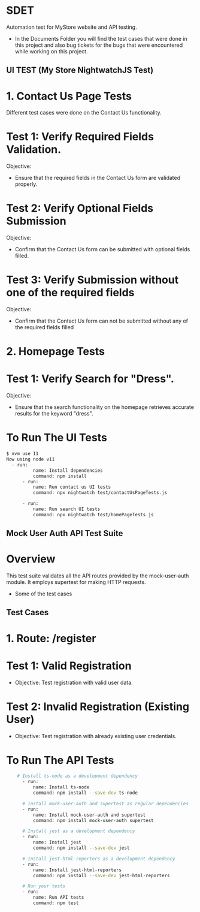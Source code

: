 # SDET
Automation test for MyStore website and API testing.
- In the Documents Folder you will find the test cases that were done in this project and also bug tickets for the bugs that were encountered while working on this project.
## UI TEST (My Store NightwatchJS Test)
# 1. Contact Us Page Tests
Different test cases were done on the Contact Us functionality.
 # Test 1: Verify Required Fields Validation.
  Objective:
 - Ensure that the required fields in the Contact Us form are validated properly.
 # Test 2: Verify Optional Fields Submission
  Objective:
 - Confirm that the Contact Us form can be submitted with optional fields filled.
# Test 3: Verify Submission without one of the required fields 
  Objective:
 - Confirm that the Contact Us form can not be submitted without any of the required fields filled
# 2. Homepage Tests
 # Test 1: Verify Search for "Dress".
  Objective:
 - Ensure that the search functionality on the homepage retrieves accurate results for the keyword "dress".

# To Run The UI Tests

```sh
$ nvm use 11
Now using node v11 
  - run:
          name: Install dependencies
          command: npm install
      - run:
          name: Run contact us UI tests
          command: npx nightwatch test/contactUsPageTests.js

      - run:
          name: Run search UI tests
          command: npx nightwatch test/homePageTests.js
```

## Mock User Auth API Test Suite
# Overview
This test suite validates all the API routes provided by the mock-user-auth module. It employs supertest for making HTTP requests.
- Some of the test cases

## Test Cases
# 1. Route: /register
# Test 1: Valid Registration
- Objective:
  Test registration with valid user data.
# Test 2: Invalid Registration (Existing User)
- Objective:
   Test registration with already existing user credentials.

# To Run The API Tests

```sh
    # Install ts-node as a development dependency
      - run:
          name: Install ts-node
          command: npm install --save-dev ts-node

      # Install mock-user-auth and supertest as regular dependencies
      - run:
          name: Install mock-user-auth and supertest
          command: npm install mock-user-auth supertest

      # Install jest as a development dependency
      - run:
          name: Install jest
          command: npm install --save-dev jest

      # Install jest-html-reporters as a development dependency
      - run:
          name: Install jest-html-reporters
          command: npm install --save-dev jest-html-reporters

      # Run your tests
      - run:
          name: Run API tests
          command: npm test
```
